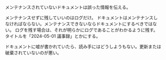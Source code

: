 メンテナンスされていないドキュメントは誤った情報を伝える。

メンテナンスせずに残していいのはログだけ。
ドキュメントはメンテナンスしなければならない。メンテナンスできないならドキュメントにするべきではない。
ログを残す場合は、それが明らかにログであることがわかるように残す。タイトルを「2024-05-01 議事録」とかにする。

ドキュメントに嘘が書かれていたら、読み手にはどうしようもない。更新または破棄されていないのが悪い。
